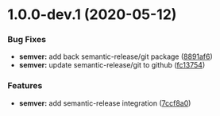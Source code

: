 # 1.0.0-dev.1 (2020-05-12)


### Bug Fixes

* **semver:** add back semantic-release/git package ([8891af6](https://github.com/fourkitchens/semver/commit/8891af6b11a500ad82c6234d8920fb010acca111))
* **semver:** update semantic-release/git to github ([fc13754](https://github.com/fourkitchens/semver/commit/fc13754d6352184e94285d2ce2c4c0234c87c7d2))


### Features

* **semver:** add semantic-release integration ([7ccf8a0](https://github.com/fourkitchens/semver/commit/7ccf8a058a57c025ba35cd84e02baac8d43e9c17))
